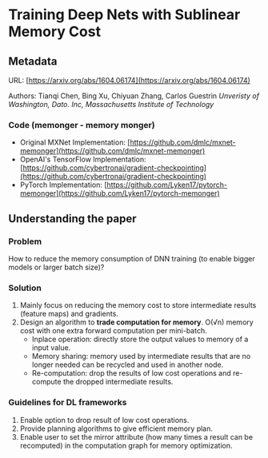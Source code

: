 # Training Deep Nets with Sublinear Memory Cost

## Metadata

URL: [https://arxiv.org/abs/1604.06174](https://arxiv.org/abs/1604.06174)

Authors: Tianqi Chen, Bing Xu, Chiyuan Zhang, Carlos Guestrin _Unveristy of Washington, Dato. Inc, Massachusetts Institute of Technology_

### Code (memonger - memory monger)

* Original MXNet Implementation: [https://github.com/dmlc/mxnet-memonger](https://github.com/dmlc/mxnet-memonger)
* OpenAI's TensorFlow Implementation: [https://github.com/cybertronai/gradient-checkpointing](https://github.com/cybertronai/gradient-checkpointing)
* PyTorch Implementation: [https://github.com/Lyken17/pytorch-memonger](https://github.com/Lyken17/pytorch-memonger)

## Understanding the paper

### Problem

How to reduce the memory consumption of DNN training (to enable bigger models or larger batch size)?

### Solution

1. Mainly focus on reducing the memory cost to store intermediate results (feature maps) and gradients.
2. Design an algorithm to **trade computation for memory**. O(√n) memory cost with one extra forward computation per mini-batch.
   * Inplace operation: directly store the output values to memory of a input value.
   * Memory sharing: memory used by intermediate results that are no longer needed can be recycled and used in another node.
   * Re-computation: drop the results of low cost operations and re-compute the dropped intermediate results.

### Guidelines for DL frameworks

1. Enable option to drop result of low cost operations.
2. Provide planning algorithms to give efficient memory plan.
3. Enable user to set the mirror attribute (how many times a result can be recomputed) in the computation graph for memory optimization.
